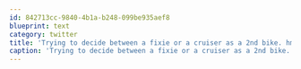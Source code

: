```yaml
---
id: 842713cc-9840-4b1a-b248-099be935aef8
blueprint: text
category: twitter
title: 'Trying to decide between a fixie or a cruiser as a 2nd bike. hmmm'
caption: 'Trying to decide between a fixie or a cruiser as a 2nd bike. hmmm'
---
```

